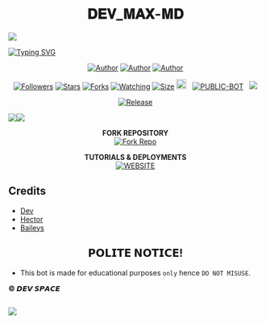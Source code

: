 <h1 align="center"> 𝐃𝐄𝐕_𝐌𝐀𝐗-𝐌𝐃 </h1>

<img align="center" height="auto"
src="https://files.catbox.moe/tx03aw.png">

[![Typing SVG](https://readme-typing-svg.herokuapp.com?font=Rockstar-ExtraBold&color=506EF8&lines=WELCOME+TO+DEV+MAX+MD+MADE+BY;JELIO+STARR+DEV;THANKS+FOR+VISITING+MY+REPO)](https://git.io/typing-svg)
<br>

   </p>
<p align="center">
<a href="https://github.com/Jeliostarr"><img title="Author" src="https://img.shields.io/badge/DEV-blue?style=for-the-badge&logo=Github"></a> <a href="https://youtube.com/@dev_hosting"><img title="Author" src="https://img.shields.io/badge/YT CHANNEL-darkred?style=for-the-badge&logo=youtube"></a> <a href="https://wa.me/256707934960"><img title="Author" src="https://img.shields.io/badge/Contact Me-darkgreen?style=for-the-badge&logo=whatsapp"></a>
<p/> 

 <p align="center">
<a href="https://github.com/Jeliostarr/followers"><img title="Followers" src="https://img.shields.io/github/followers/Jeliostarr?color=purple&style=flat-square"></a>
<a href="https://github.com/Jeliostarr/DEV_MAX-MD/stargazers/"><img title="Stars" src="https://img.shields.io/github/stars/Jeliostarr/DEV_MAX-MD?color=blue&style=flat-square"></a>
<a href="https://github.com/Jeliostarr/DEV_MAX-MD/network/members"><img title="Forks" src="https://img.shields.io/github/forks/Jeliostarr/DEV_MAX-MD?color=blue&style=flat-square"></a>
<a href="https://github.com/Jeliostarr/DEV_MAX-MD/watchers"><img title="Watching" src="https://img.shields.io/github/watchers/Jeliostarr/DEV_MAX-MD?label=Watchers&color=blue&style=flat-square"></a>
<a href="https://github.com/Jeliostarr/DEV_MAX-MD/"><img title="Size" src="https://img.shields.io/github/repo-size/Jeliostarr/DEV_MAX-MD?style=flat-square&color=green"></a>
<a href="https://github.com/Jeliostarr/DEV_MAX-MD/graphs/commit-activity"><img height="20" src="https://img.shields.io/badge/Maintained%3F-yes-green.svg"></a>&nbsp;&nbsp;</a>
<a href="https://github.com/Jeliostarr/DEV_MAX-MD"Dev"><img title="PUBLIC-BOT" src="https://img.shields.io/static/v1?label=Language&message=English&style=flat-square&color=darkpink"></a> &nbsp;
  <img src="https://komarev.com/ghpvc/?username=Jeliostarr&label=VIEWS&style=flat-square&color=blue" />
</a>
<p align="center">
  <a href="https://github.com/Jeliostarr/DEV_MAX-MD"><img title="Release" src="https://img.shields.io/badge/Release-beta%20v1.0.5-darkcyan.svg?style=for-the-badge&logo=appveyor" /></a>

<p align='center'>
    </p>
<a><img src='https://i.imgur.com/LyHic3i.gif'/></a><a><img src='https://i.imgur.com/LyHic3i.gif'/></a>

<p align="center">
    <strong>FORK REPOSITORY</strong>
  <br>
    <a href="https://github.com/Jeliostarr/DEV_MAX-MD/fork" target="_blank">
        <img alt="Fork Repo" src="https://img.shields.io/badge/Fork%20Repo-100000?style=for-the-badge&logo=scan&logoColor=white&labelColor=darkblue&color=darkblue"/>
    </a>
</p>

<p align="center">
    <strong>TUTORIALS & DEPLOYMENTS</strong>
    <br>
    <a href="https://devmaxmd.netlify.app" target="_blank">
        <img alt="WEBSITE" src="https://img.shields.io/badge/Get%20Started-100000?style=for-the-badge&logo=scan&logoColor=white&labelColor=darkred&color=darkred"/>
    </a>
</p>

</details>

## Credits

- [Dev](https://github.com/Jeliostarr)
- [Hector](https://github.com/OfficialKango)
- [Baileys](https://github.com/WhiskeySockets)

<h2 align="center">  𝗣𝗢𝗟𝗜𝗧𝗘 𝗡𝗢𝗧𝗜𝗖𝗘!
</h2>

- This bot is made for educational purposes `only` hence `DO NOT MISUSE`.

**© 𝘿𝙀𝙑 𝙎𝙋𝘼𝘾𝙀**
##

<a><img src='https://i.imgur.com/LyHic3i.gif'/>

